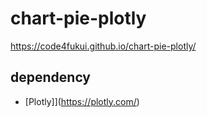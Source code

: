# chart-pie-plotly
 
https://code4fukui.github.io/chart-pie-plotly/

## dependency

- [Plotly]](https://plotly.com/)
